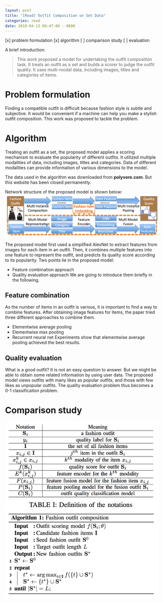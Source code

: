 ```yaml
---
layout: post
title: "[Read] Outfit Composition on Set Data"
categories: read
date: 2018-04-13 09:47:00 --0800
---
```


[x] problem formulation 
[x] algorithm 
[ ] comparison study 
[ ] evaluation 

A brief introduction:

> This work proposed a model for undertaking the outfit composition task.
> It treats an outfit as a set and builds a scorer to judge the outfit quality.
> It uses multi-modal data, including images, titles and categories of items.

# Problem formulation
Finding a compatible outfit is difficult because fashion style is subtle and subjective.
It would be convenient if a machine can help you make a stylish outfit composition.
This work was proposed to tackle the problem.

# Algorithm
Treating an outfit as a set, the proposed model applies a scoring mechanism to evaluate the popularity
of different outfits. It utilized multiple modalities of data, including images, titles and categories.
Data of different modalities can provide information of various dimensions to the model.

The data used in the algorithm was downloaded from __polyvore.com__. But this website has been closed permanently.

Network structure of the proposed model is shown below:
![network](../assets/posts/2018-04-13/network.png)

The proposed model first used a simplified AlexNet to extract features from images for each item in an outfit.
Then, it combines multiple features into one feature to represent the outfit, and predicts its quality score
according to its popularity. Two points lie in the proposed model:
- Feature combination approach
- Quality evaluation approach
We are going to introduce them briefly in the following.

## Feature combination
As the number of items in an outfit is various, it is important to find a way to combine features.
After obtaining image features for items, the paper tried three different approaches to combine them.
- Elementwise average pooling
- Elementwise max pooling
- Recurrent neural net
Experiments show that elementwise average pooling achieved the best results.


## Quality evaluation
What is a good outfit? It is not an easy question to answer. But we might be able to obtain some related
information by using user data. The proposed model views outfits with many likes as popular outfits, and those
with few likes as unpopular outfits. The quality evaluation problem thus becomes a 0-1 classification problem.


# Comparison study
<div>
  <img src="../assets/posts/2018-04-13/algo0.png">
  <img src="../assets/posts/2018-04-13/algo1.png">
</div>
